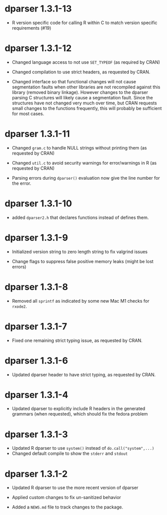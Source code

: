 # dparser 1.3.1-13

- R version specific code for calling R within C to match version
  specific requirements (#19)

# dparser 1.3.1-12

- Changed language access to not use `SET_TYPEOF` (as required by CRAN)

- Changed compilation to use strict headers, as requested by CRAN.

- Changed interface so that functional changes will not cause
  segmentation faults when other libraries are not recompiled against
  this library (removed binary linkage).  However changes to the
  dparser parsing C structures will likely cause a segmentation fault.
  Since the structures have not changed very much over time, but CRAN
  requests small changes to the functions frequently, this will
  probably be sufficient for most cases.


# dparser 1.3.1-11

- Changed `gram.c` to handle NULL strings without printing them (as requested by CRAN)

- Changed `util.c` to avoid security warnings for error/warnings in R (as requested by CRAN)

- Parsing errors during `dparser()` evaluation now give the line number for the error.

# dparser 1.3.1-10

* added `dparser2.h` that declares functions instead of defines them.

# dparser 1.3.1-9

* Initialized version string to zero length string to fix valgrind issues

* Change flags to suppress false positive memory leaks (might be lost errors)

# dparser 1.3.1-8

* Removed all `sprintf` as indicated by some new Mac M1 checks for `rxode2`.

# dparser 1.3.1-7

* Fixed one remaining strict typing issue, as requested by CRAN.

# dparser 1.3.1-6

* Updated dparser header to have strict typing, as requested by CRAN.

# dparser 1.3.1-4

* Updated dparser to explicitly include R headers in the generated
  grammars (when requested), which should fix the fedora problem

# dparser 1.3.1-3

* Updated R dparser to use `system()` instead of `do.call("system",...)`
* Changed default compile to show the `stderr` and `stdout`

# dparser 1.3.1-2

* Updated R dparser to use the more recent version of dparser

* Applied custom changes to fix un-sanitized behavior

* Added a `NEWS.md` file to track changes to the package.

